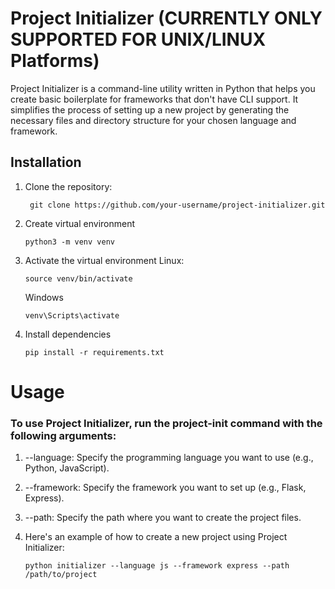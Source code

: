 # Project Initializer (CURRENTLY ONLY SUPPORTED FOR UNIX/LINUX Platforms)

Project Initializer is a command-line utility written in Python that helps you create basic boilerplate for frameworks that don't have CLI support. It simplifies the process of setting up a new project by generating the necessary files and directory structure for your chosen language and framework.

## Installation

1. Clone the repository:

   ```shell
    git clone https://github.com/your-username/project-initializer.git
    ```
2. Create virtual environment
    ```shell
    python3 -m venv venv
    ```
3. Activate the virtual environment
    Linux:
    ```shell
    source venv/bin/activate
    ```
    Windows
      ```shell
    venv\Scripts\activate
    ```
4. Install dependencies
    ```shell
    pip install -r requirements.txt
    ```

# Usage
### To use Project Initializer, run the project-init command with the following arguments:

1. --language: Specify the programming language you want to use (e.g., Python, JavaScript).
2. --framework: Specify the framework you want to set up (e.g., Flask, Express).
3. --path: Specify the path where you want to create the project files.
4.  Here's an example of how to create a new project using Project Initializer:

    ```shell
    python initializer --language js --framework express --path /path/to/project
    ```

